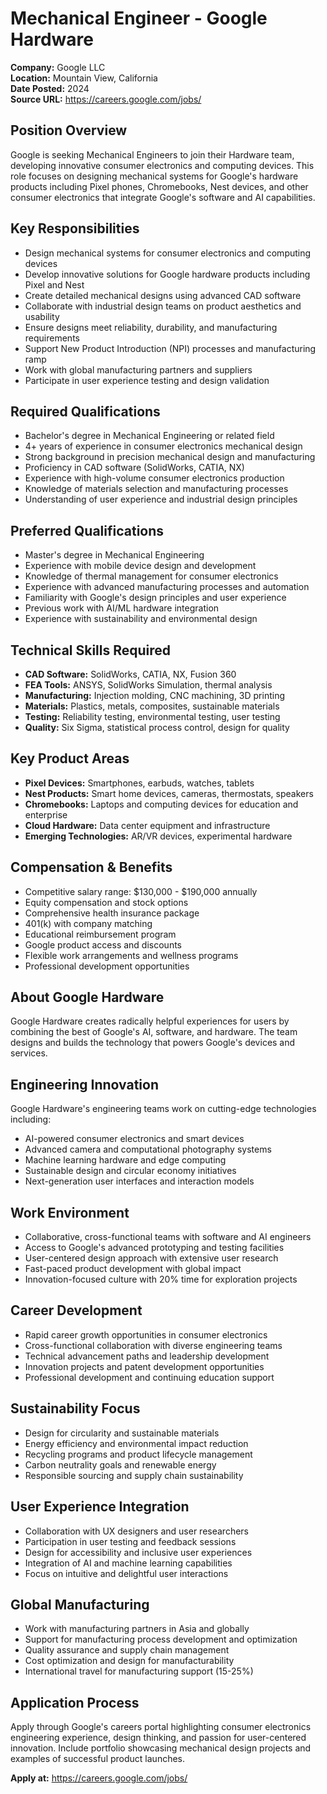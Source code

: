# Mechanical Engineer - Google Hardware

**Company:** Google LLC  
**Location:** Mountain View, California  
**Date Posted:** 2024  
**Source URL:** https://careers.google.com/jobs/

## Position Overview

Google is seeking Mechanical Engineers to join their Hardware team, developing innovative consumer electronics and computing devices. This role focuses on designing mechanical systems for Google's hardware products including Pixel phones, Chromebooks, Nest devices, and other consumer electronics that integrate Google's software and AI capabilities.

## Key Responsibilities

- Design mechanical systems for consumer electronics and computing devices
- Develop innovative solutions for Google hardware products including Pixel and Nest
- Create detailed mechanical designs using advanced CAD software
- Collaborate with industrial design teams on product aesthetics and usability
- Ensure designs meet reliability, durability, and manufacturing requirements
- Support New Product Introduction (NPI) processes and manufacturing ramp
- Work with global manufacturing partners and suppliers
- Participate in user experience testing and design validation

## Required Qualifications

- Bachelor's degree in Mechanical Engineering or related field
- 4+ years of experience in consumer electronics mechanical design
- Strong background in precision mechanical design and manufacturing
- Proficiency in CAD software (SolidWorks, CATIA, NX)
- Experience with high-volume consumer electronics production
- Knowledge of materials selection and manufacturing processes
- Understanding of user experience and industrial design principles

## Preferred Qualifications

- Master's degree in Mechanical Engineering
- Experience with mobile device design and development
- Knowledge of thermal management for consumer electronics
- Experience with advanced manufacturing processes and automation
- Familiarity with Google's design principles and user experience
- Previous work with AI/ML hardware integration
- Experience with sustainability and environmental design

## Technical Skills Required

- **CAD Software:** SolidWorks, CATIA, NX, Fusion 360
- **FEA Tools:** ANSYS, SolidWorks Simulation, thermal analysis
- **Manufacturing:** Injection molding, CNC machining, 3D printing
- **Materials:** Plastics, metals, composites, sustainable materials
- **Testing:** Reliability testing, environmental testing, user testing
- **Quality:** Six Sigma, statistical process control, design for quality

## Key Product Areas

- **Pixel Devices:** Smartphones, earbuds, watches, tablets
- **Nest Products:** Smart home devices, cameras, thermostats, speakers
- **Chromebooks:** Laptops and computing devices for education and enterprise
- **Cloud Hardware:** Data center equipment and infrastructure
- **Emerging Technologies:** AR/VR devices, experimental hardware

## Compensation & Benefits

- Competitive salary range: $130,000 - $190,000 annually
- Equity compensation and stock options
- Comprehensive health insurance package
- 401(k) with company matching
- Educational reimbursement program
- Google product access and discounts
- Flexible work arrangements and wellness programs
- Professional development opportunities

## About Google Hardware

Google Hardware creates radically helpful experiences for users by combining the best of Google's AI, software, and hardware. The team designs and builds the technology that powers Google's devices and services.

## Engineering Innovation

Google Hardware's engineering teams work on cutting-edge technologies including:
- AI-powered consumer electronics and smart devices
- Advanced camera and computational photography systems
- Machine learning hardware and edge computing
- Sustainable design and circular economy initiatives
- Next-generation user interfaces and interaction models

## Work Environment

- Collaborative, cross-functional teams with software and AI engineers
- Access to Google's advanced prototyping and testing facilities
- User-centered design approach with extensive user research
- Fast-paced product development with global impact
- Innovation-focused culture with 20% time for exploration projects

## Career Development

- Rapid career growth opportunities in consumer electronics
- Cross-functional collaboration with diverse engineering teams
- Technical advancement paths and leadership development
- Innovation projects and patent development opportunities
- Professional development and continuing education support

## Sustainability Focus

- Design for circularity and sustainable materials
- Energy efficiency and environmental impact reduction
- Recycling programs and product lifecycle management
- Carbon neutrality goals and renewable energy
- Responsible sourcing and supply chain sustainability

## User Experience Integration

- Collaboration with UX designers and user researchers
- Participation in user testing and feedback sessions
- Design for accessibility and inclusive user experiences
- Integration of AI and machine learning capabilities
- Focus on intuitive and delightful user interactions

## Global Manufacturing

- Work with manufacturing partners in Asia and globally
- Support for manufacturing process development and optimization
- Quality assurance and supply chain management
- Cost optimization and design for manufacturability
- International travel for manufacturing support (15-25%)

## Application Process

Apply through Google's careers portal highlighting consumer electronics engineering experience, design thinking, and passion for user-centered innovation. Include portfolio showcasing mechanical design projects and examples of successful product launches.

**Apply at:** https://careers.google.com/jobs/